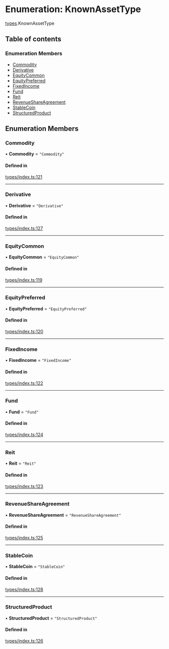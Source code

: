 # Enumeration: KnownAssetType

[types](../wiki/types).KnownAssetType

## Table of contents

### Enumeration Members

- [Commodity](../wiki/types.KnownAssetType#commodity)
- [Derivative](../wiki/types.KnownAssetType#derivative)
- [EquityCommon](../wiki/types.KnownAssetType#equitycommon)
- [EquityPreferred](../wiki/types.KnownAssetType#equitypreferred)
- [FixedIncome](../wiki/types.KnownAssetType#fixedincome)
- [Fund](../wiki/types.KnownAssetType#fund)
- [Reit](../wiki/types.KnownAssetType#reit)
- [RevenueShareAgreement](../wiki/types.KnownAssetType#revenueshareagreement)
- [StableCoin](../wiki/types.KnownAssetType#stablecoin)
- [StructuredProduct](../wiki/types.KnownAssetType#structuredproduct)

## Enumeration Members

### Commodity

• **Commodity** = ``"Commodity"``

#### Defined in

[types/index.ts:121](https://github.com/PolymeshAssociation/polymesh-sdk/blob/16e8c2ca/src/types/index.ts#L121)

___

### Derivative

• **Derivative** = ``"Derivative"``

#### Defined in

[types/index.ts:127](https://github.com/PolymeshAssociation/polymesh-sdk/blob/16e8c2ca/src/types/index.ts#L127)

___

### EquityCommon

• **EquityCommon** = ``"EquityCommon"``

#### Defined in

[types/index.ts:119](https://github.com/PolymeshAssociation/polymesh-sdk/blob/16e8c2ca/src/types/index.ts#L119)

___

### EquityPreferred

• **EquityPreferred** = ``"EquityPreferred"``

#### Defined in

[types/index.ts:120](https://github.com/PolymeshAssociation/polymesh-sdk/blob/16e8c2ca/src/types/index.ts#L120)

___

### FixedIncome

• **FixedIncome** = ``"FixedIncome"``

#### Defined in

[types/index.ts:122](https://github.com/PolymeshAssociation/polymesh-sdk/blob/16e8c2ca/src/types/index.ts#L122)

___

### Fund

• **Fund** = ``"Fund"``

#### Defined in

[types/index.ts:124](https://github.com/PolymeshAssociation/polymesh-sdk/blob/16e8c2ca/src/types/index.ts#L124)

___

### Reit

• **Reit** = ``"Reit"``

#### Defined in

[types/index.ts:123](https://github.com/PolymeshAssociation/polymesh-sdk/blob/16e8c2ca/src/types/index.ts#L123)

___

### RevenueShareAgreement

• **RevenueShareAgreement** = ``"RevenueShareAgreement"``

#### Defined in

[types/index.ts:125](https://github.com/PolymeshAssociation/polymesh-sdk/blob/16e8c2ca/src/types/index.ts#L125)

___

### StableCoin

• **StableCoin** = ``"StableCoin"``

#### Defined in

[types/index.ts:128](https://github.com/PolymeshAssociation/polymesh-sdk/blob/16e8c2ca/src/types/index.ts#L128)

___

### StructuredProduct

• **StructuredProduct** = ``"StructuredProduct"``

#### Defined in

[types/index.ts:126](https://github.com/PolymeshAssociation/polymesh-sdk/blob/16e8c2ca/src/types/index.ts#L126)
